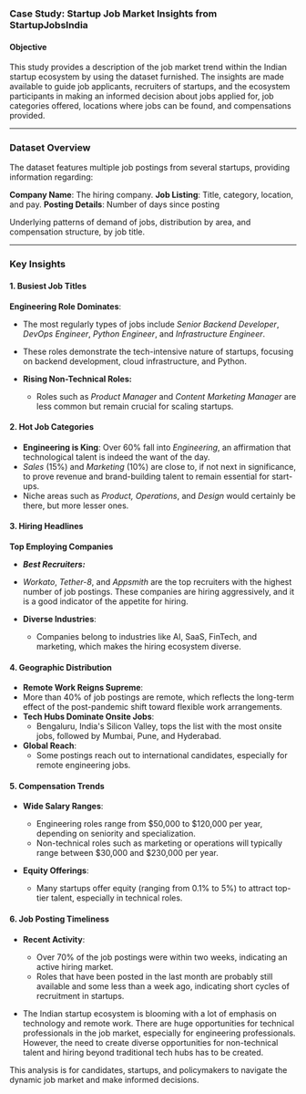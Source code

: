 ### **Case Study: Startup Job Market Insights from StartupJobsIndia**


#### **Objective**
This study provides a description of the job market trend within the Indian startup ecosystem by using the dataset furnished. The insights are made available to guide job applicants, recruiters of startups, and the ecosystem participants in making an informed decision about jobs applied for, job categories offered, locations where jobs can be found, and compensations provided.

---

### **Dataset Overview**
The dataset features multiple job postings from several startups, providing information regarding:

**Company Name**: The hiring company.
**Job Listing**: Title, category, location, and pay.
**Posting Details**: Number of days since posting

Underlying patterns of demand of jobs, distribution by area, and compensation structure, by job title.

-------------------

### **Key Insights**


#### 1. Busiest Job Titles
**Engineering Role Dominates**:
- The most regularly types of jobs include *Senior Backend Developer*, *DevOps Engineer*, *Python Engineer*, and *Infrastructure Engineer*.
- These roles demonstrate the tech-intensive nature of startups, focusing on backend development, cloud infrastructure, and Python.

- **Rising Non-Technical Roles:**
  - Roles such as *Product Manager* and *Content Marketing Manager* are less common but remain crucial for scaling startups.

#### **2. Hot Job Categories**
- **Engineering is King**:
Over 60% fall into *Engineering*, an affirmation that technological talent is indeed the want of the day.
- *Sales* (15%) and *Marketing* (10%) are close to, if not next in significance, to prove revenue and brand-building talent to remain essential for start-ups.
- Niche areas such as *Product, Operations*, and *Design* would certainly be there, but more lesser ones.

#### **3. Hiring Headlines**
 **Top Employing Companies**
- ***Best Recruiters:***
- *Workato*, *Tether-8*, and *Appsmith* are the top recruiters with the highest number of job postings. These companies are hiring aggressively, and it is a good indicator of the appetite for hiring.
  
- **Diverse Industries**:
  - Companies belong to industries like AI, SaaS, FinTech, and marketing, which makes the hiring ecosystem diverse.
 
#### **4. Geographic Distribution**
- **Remote Work Reigns Supreme**:
- More than 40% of job postings are remote, which reflects the long-term effect of the post-pandemic shift toward flexible work arrangements.
- **Tech Hubs Dominate Onsite Jobs**:
  - Bengaluru, India's Silicon Valley, tops the list with the most onsite jobs, followed by Mumbai, Pune, and Hyderabad.
- **Global Reach**:
  - Some postings reach out to international candidates, especially for remote engineering jobs.

#### **5. Compensation Trends**
- **Wide Salary Ranges**:
  - Engineering roles range from $50,000 to $120,000 per year, depending on seniority and specialization.
  - Non-technical roles such as marketing or operations will typically range between $30,000 and $230,000 per year.

- **Equity Offerings**:
  - Many startups offer equity (ranging from 0.1% to 5%) to attract top-tier talent, especially in technical roles.

#### **6. Job Posting Timeliness**
- **Recent Activity**:
  - Over 70% of the job postings were within two weeks, indicating an active hiring market.
  - Roles that have been posted in the last month are probably still available and some less than a week ago, indicating short cycles of recruitment in startups.

 - The Indian startup ecosystem is blooming with a lot of emphasis on technology and remote work. There are huge   opportunities for technical professionals in the job market, especially for engineering professionals. However, the need to create diverse opportunities for non-technical talent and hiring beyond traditional tech hubs has to be created.

This analysis is for candidates, startups, and policymakers to navigate the dynamic job market and make informed decisions.

